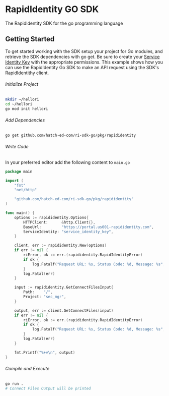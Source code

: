 # RapidIdentity GO SDK

The RapidIdentity SDK for the go programming language

## Getting Started

To get started working with the SDK setup your project for Go modules, and retrieve the SDK dependencies with go
get. Be sure to create your [Service Identity Key][1] with the appropriate permissions.
This example shows how you can use the RapidIdentity Go SDK to make an API request using the SDK's
RapidIdentithy client.

[1]: https://help.rapididentity.com/docs/service-identities-in-rapididentity

###### Initialize Project

```sh
mkdir ~/hellori
cd ~/hellori
go mod init hellori
```

###### Add Dependencies

```sh
go get github.com/hatch-ed-com/ri-sdk-go/pkg/rapididentity
```

###### Write Code

In your preferred editor add the following content to `main.go`

```go
package main

import (
	"fmt"
	"net/http"

	"github.com/hatch-ed-com/ri-sdk-go/pkg/rapididentity"
)

func main() {
	options := rapididentity.Options{
		HTTPClient:      &http.Client{},
		BaseUrl:         "https://portal.us001-rapididentity.com",
		ServiceIdentity: "service_identity_key",
	}

	client, err := rapididentity.New(options)
	if err != nil {
		riError, ok := err.(rapididentity.RapidIdentityError)
		if ok {
			log.Fatalf("Request URL: %s, Status Code: %d, Message: %s", riError.ReqUrl, riError.Code, riError.Message)
		}
		log.Fatal(err)
	}

	input := rapididentity.GetConnectFilesInput{
		Path:    "/",
		Project: "sec_mgr",
	}

	output, err := client.GetConnectFiles(input)
	if err != nil {
		riError, ok := err.(rapididentity.RapidIdentityError)
		if ok {
			log.Fatalf("Request URL: %s, Status Code: %d, Message: %s", riError.ReqUrl, riError.Code, riError.Message)
		}
		log.Fatal(err)
	}

	fmt.Printf("%+v\n", output)
}
```

###### Compile and Execute

```sh
go run .
# Connect Files Output will be printed
```
